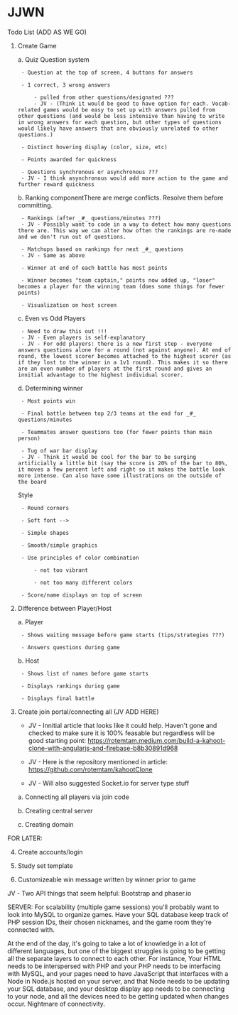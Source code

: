 # JJWN
Todo List (ADD AS WE GO)
1. Create Game
 
    a. Quiz Question system
 
        - Question at the top of screen, 4 buttons for answers
 
        - 1 correct, 3 wrong answers
 
            - pulled from other questions/designated ???
            - JV - (Think it would be good to have option for each. Vocab-related games would be easy to set up with answers pulled from other questions (and would be less intensive than having to write in wrong answers for each question, but other types of questions would likely have answers that are obviously unrelated to other questions.)

        - Distinct hovering display (color, size, etc)
 
        - Points awarded for quickness
 
        - Questions synchronous or asynchronous ???
        - JV - I think asynchronous would add more action to the game and further reward quickness
 
    b. Ranking componentThere are merge conflicts. Resolve them before committing.
 
        - Rankings (after _#_ questions/minutes ???)
        - JV - Possibly want to code in a way to detect how many questions there are. This way we can alter how often the rankings are re-made and we don't run out of questions. 
 
        - Matchups based on rankings for next _#_ questions
        - JV - Same as above
 
        - Winner at end of each battle has most points
 
        - Winner becomes "team captain," points now added up, "loser" becomes a player for the winning team (does some things for fewer points)
 
        - Visualization on host screen
 
    c. Even vs Odd Players
 
        - Need to draw this out !!!
        - JV - Even players is self-explanatory
        - JV - For odd players: there is a new first step - everyone answers questions alone for a round (not against anyone). At end of round, the lowest scorer becomes attached to the highest scorer (as if they lost to the winner in a 1v1 round). This makes it so there are an even number of players at the first round and gives an innitial advantage to the highest individual scorer.
 
    d. Determining winner
 
        - Most points win
 
        - Final battle between top 2/3 teams at the end for _#_ questions/minutes
 
        - Teammates answer questions too (for fewer points than main person)
 
        - Tug of war bar display
        - JV - Think it would be cool for the bar to be surging artificially a little bit (say the score is 20% of the bar to 80%, it moves a few percent left and right so it makes the battle look more intense. Can also have some illustrations on the outside of the board



    Style

        - Round corners

        - Soft font --> 

        - Simple shapes

        - Smooth/simple graphics

        - Use principles of color combination

            - not too vibrant

            - not too many different colors

        - Score/name displays on top of screen



2. Difference between Player/Host

    a. Player

        - Shows waiting message before game starts (tips/strategies ???)

        - Answers questions during game

    b. Host

        - Shows list of names before game starts

        - Displays rankings during game

        - Displays final battle



3. Create join portal/connecting all (JV ADD HERE)
    - JV - Innitial article that looks like it could help. Haven't gone and checked to make sure it is 100% feasable but regardless will be good starting point:
           https://rotemtam.medium.com/build-a-kahoot-clone-with-angularjs-and-firebase-b8b30891d968
           
    - JV - Here is the repository mentioned in article:
           https://github.com/rotemtam/kahootClone
           
    - JV - Will also suggested Socket.io for server type stuff
           
           
    a. Connecting all players via join code

    b. Creating central server

    c. Creating domain



FOR LATER:

4. Create accounts/login

5. Study set template

6. Customizeable win message written by winner prior to game

JV - Two API things that seem helpful: Bootstrap and phaser.io

SERVER:
For scalability (multiple game sessions) you'll probably want to look into MySQL to organize games. Have your SQL database keep track of PHP session IDs, their chosen nicknames, and the game room they're connected with. 

At the end of the day, it's going to take a lot of knowledge in a lot of different languages, but one of the biggest struggles is going to be getting all the separate layers to connect to each other. For instance, Your HTML needs to be interspersed with PHP and your PHP needs to be interfacing with MySQL, and your pages need to have JavaScript that interfaces with a Node in Node.js hosted on your server, and that Node needs to be updating your SQL database, and your desktop display app needs to be connecting to your node, and all the devices need to be getting updated when changes occur. Nightmare of connectivity.
